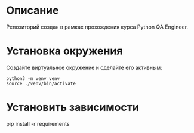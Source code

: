 # Описание

Репозиторий создан в рамках прохождения курса Python QA Engineer.

# Установка окружения
Создайте виртуальное окружение и сделайте его активным:
```
python3 -m venv venv
source ./venv/bin/activate
```
# Установить зависимости
pip install -r requirements
